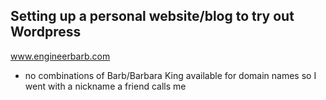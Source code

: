 ## Setting up a personal website/blog to try out Wordpress

www.engineerbarb.com
- no combinations of Barb/Barbara King available for domain names so I went with a nickname a friend calls me
